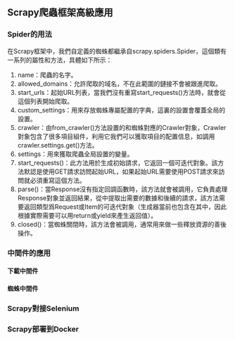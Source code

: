 ## Scrapy爬蟲框架高級應用

### Spider的用法

在Scrapy框架中，我們自定義的蜘蛛都繼承自scrapy.spiders.Spider，這個類有一系列的屬性和方法，具體如下所示：

1. name：爬蟲的名字。
2. allowed_domains：允許爬取的域名，不在此範圍的鏈接不會被跟進爬取。
3. start_urls：起始URL列表，當我們沒有重寫start_requests()方法時，就會從這個列表開始爬取。
4. custom_settings：用來存放蜘蛛專屬配置的字典，這裏的設置會覆蓋全局的設置。
5. crawler：由from_crawler()方法設置的和蜘蛛對應的Crawler對象，Crawler對象包含了很多項目組件，利用它我們可以獲取項目的配置信息，如調用crawler.settings.get()方法。
6. settings：用來獲取爬蟲全局設置的變量。
7. start_requests()：此方法用於生成初始請求，它返回一個可迭代對象。該方法默認是使用GET請求訪問起始URL，如果起始URL需要使用POST請求來訪問就必須重寫這個方法。
8. parse()：當Response沒有指定回調函數時，該方法就會被調用，它負責處理Response對象並返回結果，從中提取出需要的數據和後續的請求，該方法需要返回類型爲Request或Item的可迭代對象（生成器當前也包含在其中，因此根據實際需要可以用return或yield來產生返回值）。
9. closed()：當蜘蛛關閉時，該方法會被調用，通常用來做一些釋放資源的善後操作。

### 中間件的應用

#### 下載中間件



#### 蜘蛛中間件



### Scrapy對接Selenium



### Scrapy部署到Docker

